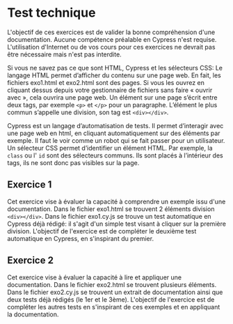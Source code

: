 # Test technique
L'objectif de ces exercices est de valider la bonne compréhension d'une documentation. Aucune compétence préalable en Cypress n'est requise. L'utilisation d'Internet ou de vos cours pour ces exercices ne devrait pas être nécessaire mais n'est pas interdite.

Si vous ne savez pas ce que sont HTML, Cypress et les sélecteurs CSS:
Le langage HTML permet d’afficher du contenu sur une page web. En fait, les fichiers exo1.html et exo2.html sont des pages. Si vous les ouvrez en cliquant dessus depuis votre gestionnaire de fichiers sans faire « ouvrir avec », cela ouvrira une page web. Un élément sur une page s’écrit entre deux tags, par exemple `<p>` et `</p>` pour un paragraphe. L’élément le plus commun s’appelle une division, son tag est `<div></div>`.

Cypress est un langage d’automatisation de tests. Il permet d’interagir avec une page web en html, en cliquant automatiquement sur des éléments par exemple. Il faut le voir comme un robot qui se fait passer pour un utilisateur.
Un sélecteur CSS permet d’identifier un élément HTML. Par exemple, la `class` ou l' `id` sont des sélecteurs communs. Ils sont placés à l’intérieur des tags, ils ne sont donc pas visibles sur la page.

##  Exercice 1
Cet exercice vise à évaluer la capacité à comprendre un exemple issu d'une documentation.
Dans le fichier exo1.html se trouvent 2 éléments division `<div></div>`.
Dans le fichier exo1.cy.js se trouve un test automatique en Cypress déjà rédigé: il s'agit d'un simple test visant à cliquer sur la première division.
L'objectif de l'exercice est de compléter le deuxième test automatique en Cypress, en s'inspirant du premier.

## Exercice 2

Cet exercice vise à évaluer la capacité à lire et appliquer une documentation.
Dans le fichier exo2.html se trouvent plusieurs éléments.
Dans le fichier exo2.cy.js se trouvent un extrait de documentation ainsi que deux tests déjà rédigés (le 1er et le 3ème).
L'objectif de l'exercice est de compléter les autres tests en s'inspirant de ces exemples et en appliquant la documentation.